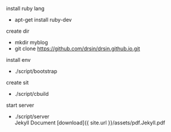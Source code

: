---
---
install ruby lang

 * apt-get install ruby-dev

create dir 

 * mkdir myblog
 * git clone https://github.com/drsin/drsin.github.io.git

install env

 * ./script/bootstrap 

create sit 

 * ./script/cbuild

start server

 * ./script/server  
Jekyll Document
[download]{{ site.url }}/assets/pdf.Jekyll.pdf
